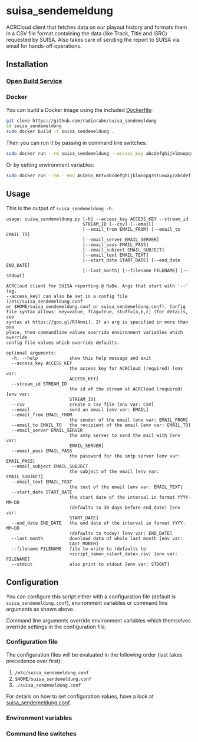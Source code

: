 # suisa_sendemeldung

ACRCloud client that fetches data on our playout history and formats them in a CSV file format containing the data (like Track, Title and ISRC) requested by SUISA. Also takes care of sending the report to SUISA via email for hands-off operations.

## Installation

### [Open Build Service](https://openbuildservice.org/)

### Docker

You can build a Docker image using the included [Dockerfile](Dockerfile):

```bash
git clone https://github.com/radiorabe/suisa_sendemeldung
cd suisa_sendemeldung
sudo docker build -t suisa_sendemeldung .
```

Then you can run it by passing in command line switches:

```bash
sudo docker run --rm suisa_sendemeldung --access_key abcdefghijklmnopqrstuvwxyzabcdef --stream_id a-bcdefgh --stdout
```

Or by setting environment variables:

```bash
sudo docker run --rm --env ACCESS_KEY=abcdefghijklmnopqrstuvwxyzabcdef --env STREAM_ID=a-bcdefgh --env STDOUT=True suisa_sendemeldung
```

## Usage

This is the output of `suisa_sendemeldung -h`.
```
usage: suisa_sendemeldung.py [-h] --access_key ACCESS_KEY --stream_id
                             STREAM_ID [--csv] [--email]
                             [--email_from EMAIL_FROM] [--email_to EMAIL_TO]
                             [--email_server EMAIL_SERVER]
                             [--email_pass EMAIL_PASS]
                             [--email_subject EMAIL_SUBJECT]
                             [--email_text EMAIL_TEXT]
                             [--start_date START_DATE] [--end_date END_DATE]
                             [--last_month] [--filename FILENAME] [--stdout]

ACRCloud client for SUISA reporting @ RaBe. Args that start with '--' (eg.
--access_key) can also be set in a config file (/etc/suisa_sendemeldung.conf
or $HOME/suisa_sendemeldung.conf or suisa_sendemeldung.conf). Config
file syntax allows: key=value, flag=true, stuff=[a,b,c] (for details, see
syntax at https://goo.gl/R74nmi). If an arg is specified in more than one
place, then commandline values override environment variables which override
config file values which override defaults.

optional arguments:
  -h, --help            show this help message and exit
  --access_key ACCESS_KEY
                        the access key for ACRCloud (required) [env var:
                        ACCESS_KEY]
  --stream_id STREAM_ID
                        the id of the stream at ACRCloud (required) [env var:
                        STREAM_ID]
  --csv                 create a csv file [env var: CSV]
  --email               send an email [env var: EMAIL]
  --email_from EMAIL_FROM
                        the sender of the email [env var: EMAIL_FROM]
  --email_to EMAIL_TO   the recipient of the email [env var: EMAIL_TO]
  --email_server EMAIL_SERVER
                        the smtp server to send the mail with [env var:
                        EMAIL_SERVER]
  --email_pass EMAIL_PASS
                        the password for the smtp server [env var: EMAIL_PASS]
  --email_subject EMAIL_SUBJECT
                        the subject of the email [env var: EMAIL_SUBJECT]
  --email_text EMAIL_TEXT
                        the text of the email [env var: EMAIL_TEXT]
  --start_date START_DATE
                        the start date of the interval in format YYYY-MM-DD
                        (defaults to 30 days before end_date) [env var:
                        START_DATE]
  --end_date END_DATE   the end date of the interval in format YYYY-MM-DD
                        (defaults to today) [env var: END_DATE]
  --last_month          download data of whole last month [env var:
                        LAST_MONTH]
  --filename FILENAME   file to write to (defaults to
                        <script_name>_<start_date>.csv) [env var: FILENAME]
  --stdout              also print to stdout [env var: STDOUT]
```

## Configuration

You can configure this script either with a configuration file (default is `suisa_sendemeldung.conf`), environment variables or command line arguments as shown above.

Command line arguments override environment variables which themselves override settings in the configuration file.

### Configuration file

The configuration files will be evaluated in the following order (last takes precedence over first):

  1. `/etc/suisa_sendemeldung.conf`
  2. `$HOME/suisa_sendemeldung.conf`
  3. `./suisa_sendemeldung.conf`

For details on how to set configuration values, have a look at [suisa_sendemeldung.conf](suisa_sendemeldung.conf).

### Environment variables

### Command line switches
